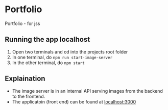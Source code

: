 # Portfolio
Portfolio - for jss

## Running the app localhost
1. Open two terminals and cd into the projects root folder
2. In one terminal, do `npm run start-image-server`
3. In the other terminal, do `npm start`

## Explaination
* The image server is in an internal API serving images from the backend to the frontend.
* The applicatoin (front end) can be found at [localhost:3000](localhost:3000)
